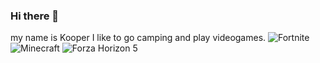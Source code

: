 ### Hi there 👋
my name is Kooper 
I like to go camping and play videogames.
![Fortnite](https://github.com/Kooper3/kooper3/assets/135859930/0e4a04bc-373c-4dee-9dc2-b2f5444b0f94)
![Minecraft](https://github.com/Kooper3/kooper3/assets/135859930/f4513573-120a-4772-bd78-a051c6f45e5a)
![Forza Horizon 5](https://github.com/Kooper3/kooper3/assets/135859930/5a4db730-f981-42af-a129-0b25ddf57381)

